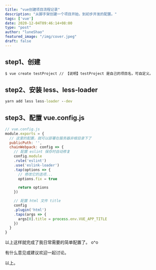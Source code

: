 ```yaml
---
title: "vue创建项目流程记录"
description: "从脚手架创建一个项目开始，到初步开发的配置。"
tags: ['vue']
date: 2020-12-04T09:46:14+08:00
type: "post"
author: "luneShao"
featured_image: "/img/cover.jpeg"
draft: false
---
```


## step1、创建
```cmd
$ vue create testProject // 【说明】testProject 是自己的项目名，可自定义。
```

## step2、安装 less、less-loader
```cmd
yarn add less less-loader --dev
```

## step3、配置 vue.config.js
```js
// vue.config.js
module.exports = {
  // 这里的配置，就可以部署在服务器非根目录下了
  publicPuth: '',
  chainWebpack: config => {
    // 配置 eslint 保存时自动修复
    config.module
    .rule('eslint')
    .use('eslink-loader')
    .tap(options => {
      // 修改它的选项...
      options.fix = true

      return options
    })

    // 配置 html 文件 title
    config
    .plugin('html')
    .taps(args => {
      args[0].title = process.env.VUE_APP_TITLE
    })
  }
}
```

以上这样就完成了我日常需要的简单配置了。 o^o

有什么意见或建议欢迎一起讨论。

以上。